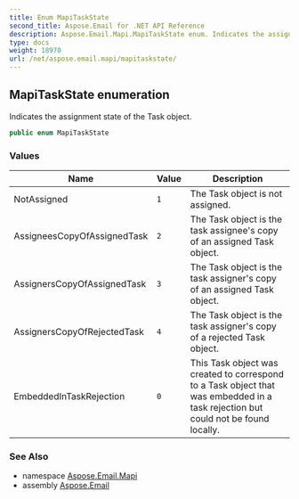 ```yaml
---
title: Enum MapiTaskState
second_title: Aspose.Email for .NET API Reference
description: Aspose.Email.Mapi.MapiTaskState enum. Indicates the assignment state of the Task object
type: docs
weight: 18970
url: /net/aspose.email.mapi/mapitaskstate/
---
```

## MapiTaskState enumeration

Indicates the assignment state of the Task object.

```csharp
public enum MapiTaskState
```

### Values

| Name | Value | Description |
| --- | --- | --- |
| NotAssigned | `1` | The Task object is not assigned. |
| AssigneesCopyOfAssignedTask | `2` | The Task object is the task assignee's copy of an assigned Task object. |
| AssignersCopyOfAssignedTask | `3` | The Task object is the task assigner's copy of an assigned Task object. |
| AssignersCopyOfRejectedTask | `4` | The Task object is the task assigner's copy of a rejected Task object. |
| EmbeddedInTaskRejection | `0` | This Task object was created to correspond to a Task object that was embedded in a task rejection but could not be found locally. |

### See Also

* namespace [Aspose.Email.Mapi](../../aspose.email.mapi/)
* assembly [Aspose.Email](../../)


